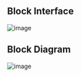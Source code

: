## Block Interface
![image](https://github.com/Ahmedtayel22/Digital-IC-Design/assets/105231666/94b3eb9d-056e-4188-9301-32426e86a778)

## Block Diagram
![image](https://github.com/Ahmedtayel22/Digital-IC-Design/assets/105231666/575c5947-48b3-44b4-927e-0ef9acb959f9)

